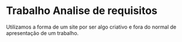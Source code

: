 
# Trabalho Analise de requisitos

Utilizamos a forma de um site por ser algo criativo e fora do normal de apresentação de um trabalho.

